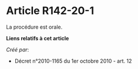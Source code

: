 # Article R142-20-1

La procédure est orale.

**Liens relatifs à cet article**

_Créé par_:

  - Décret n°2010-1165 du 1er octobre 2010 - art. 12
